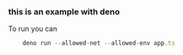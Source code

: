 ### this is an example with deno

To run you can
```js
    deno run --allowed-net --allowed-env app.ts
```
